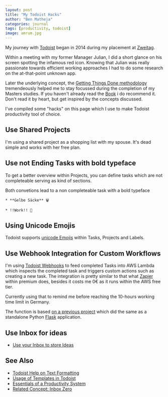 ```yaml
---
layout: post
title: "My Todoist Hacks"
author: "Ben Matheja"
categories: journal
tags: [productivity, todoist]
image: amrum.jpg
---
```


My journey with [Todoist](https://todoist.com) began in 2014 during my placement at [Zweitag](www.zweitag.de). 

Within a meeting with my former Manager Julian, I did a short glance on his screen spotting the infamous red icon. Knowing that Julian was really passionate towards efficient working approaches I had to do some research on the at-that-point unknown app.

Later the underlying concept, the [Getting Things Done methodology](https://gettingthingsdone.com/)  tremendeously helped me to stay focussed during the completion of my Masters studies. If you haven't already read the [Book](https://gettingthingsdone.com/getting-things-done-the-art-of-stress-free-productivity/) i do recommend it. Don't read it by heart, but get inspired by the concepts discussed.

I've compiled some "hacks" on this page which I use to make Todoist productivity tool of choice.

## Use Shared Projects

I'm using a shared project as a shopping list with my spouse. It's dead simple and works with her free plan.

## Use not Ending Tasks with bold typeface
To get a better overview within Projects, you can define tasks which are not completeable serving as kind of sections.

Both convetions lead to a non completeable task with a bold typeface

```
* **Gelbe Säcke** 🗑
```


```
* !!Work!! 👔
```

## Using Unicode Emojis

Todoist supports [unicode Emojis](https://unicode.org/emoji/charts/full-emoji-list.html) within Tasks, Projects and Labels.


## Use Webhook Integration for Custom Workflows

I'm using [Todoist Webhooks](https://developer.todoist.com/sync/v7/#webhooks) to feed completed Tasks into AWS Lambda which inspects the completed task and triggers custom actions such as creating a new task.
The integration is pretty similar to that what [Zapier](https://zapier.com) within premium does, besides it costs me 0€ as it runs within the AWS free tier.

Currently using that to remind me before reaching the 10-hours working time limit in Germany.

The function is based [on a previous project](https://github.com/BenMatheja/todoist-flask) which did the same as a standalone Python [Flask](http://flask.pocoo.org/) application.

## Use Inbox for ideas

* [Use your Inbox to store Ideas](https://www.youtube.com/watch?v=CKjIJYCfBJA&feature=youtu.be)

## See Also
* [Todoist Help on Text Formatting](https://get.todoist.help/hc/en-us/articles/205195102-Text-Formatting-)
* [Usage of Templates in Todoist](https://hairofthedogblog.com/2018/07/using-todoist-photography-workflow/)
* [Essentials of a Productivity System](https://blog.todoist.com/user-stories/systemist-personal-workflow/)
* [Related Concept: Inbox Zero](http://www.43folders.com/izero)

